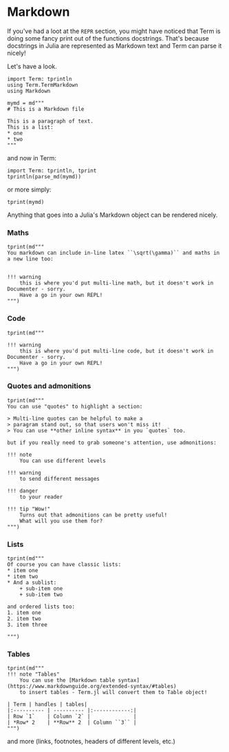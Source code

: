 # Markdown
If you've had a loot at the `REPR` section, you might have noticed that Term is doing some fancy print out of the functions docstrings. That's because docstrings in Julia are represented as Markdown text and Term can parse it nicely!

Let's have a look.

```@example md
import Term: tprintln
using Term.TermMarkdown
using Markdown

mymd = md"""
# This is a Markdown file

This is a paragraph of text.
This is a list:
* one
* two
"""
```

and now in Term:
```@example md
import Term: tprintln, tprint
tprintln(parse_md(mymd))
```

or more simply:
```@example md
tprint(mymd)
```

Anything that goes into a Julia's Markdown object can be rendered nicely.

### Maths
```@example md
tprint(md"""
You markdown can include in-line latex ``\sqrt(\gamma)`` and maths in a new line too:


!!! warning
    this is where you'd put multi-line math, but it doesn't work in Documenter - sorry.
    Have a go in your own REPL!
""")

```

### Code

```@example md
tprint(md"""

!!! warning
    this is where you'd put multi-line code, but it doesn't work in Documenter - sorry.
    Have a go in your own REPL!
""")
```

### Quotes and admonitions
```@example md
tprint(md"""
You can use "quotes" to highlight a section:

> Multi-line quotes can be helpful to make a 
> paragram stand out, so that users won't miss it!
> You can use **other inline syntax** in you `quotes` too.
 
but if you really need to grab someone's attention, use admonitions:

!!! note
    You can use different levels

!!! warning
    to send different messages

!!! danger
    to your reader

!!! tip "Wow!"
    Turns out that admonitions can be pretty useful!
    What will you use them for?
""")
```

### Lists
```@example md
tprint(md"""
Of course you can have classic lists:
* item one
* item two
* And a sublist:
    + sub-item one
    + sub-item two

and ordered lists too:
1. item one
2. item two
3. item three

""")
```

### Tables
```@example md
tprint(md"""
!!! note "Tables"
    You can use the [Markdown table syntax](https://www.markdownguide.org/extended-syntax/#tables)
    to insert tables - Term.jl will convert them to Table object!

| Term | handles | tables|
|:---------- | ---------- |:------------:|
| Row `1`    | Column `2` |              |
| *Row* 2    | **Row** 2  | Column ``3`` |
""")
```


and more (links, footnotes, headers of different levels, etc.)
